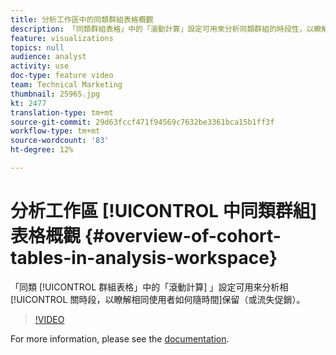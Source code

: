 ```yaml
---
title: 分析工作區中的同類群組表格概觀
description: 「同類群組表格」中的「滾動計算」設定可用來分析同類群組的時段性，以瞭解相同使用者如何隨時間而保留（或流失）。
feature: visualizations
topics: null
audience: analyst
activity: use
doc-type: feature video
team: Technical Marketing
thumbnail: 25965.jpg
kt: 2477
translation-type: tm+mt
source-git-commit: 29d63fccf471f94569c7632be3361bca15b1ff3f
workflow-type: tm+mt
source-wordcount: '83'
ht-degree: 12%

---
```



# 分析工作區 [!UICONTROL 中同類群組] 表格概觀 {#overview-of-cohort-tables-in-analysis-workspace}

「同類 [!UICONTROL 群組表格」中的「滾動計算] 」設定可用來分析相 [!UICONTROL 關時段，以瞭解相同使用者如何隨時間]保留（或流失促銷）。

>[!VIDEO](https://video.tv.adobe.com/v/25965/?quality=12)

For more information, please see the [documentation](https://marketing.adobe.com/resources/help/zh_TW/analytics/analysis-workspace/cohort_analysis.html).
